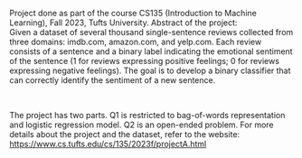 Project done as part of the course CS135 (Introduction to Machine Learning), Fall 2023, Tufts University.
Abstract of the project:
<br>
Given a dataset of several thousand single-sentence reviews collected from three domains: imdb.com, amazon.com, and yelp.com. Each review consists of a sentence and a binary label indicating the emotional sentiment of the sentence (1 for reviews expressing positive feelings; 0 for reviews expressing negative feelings). The goal is to develop a binary classifier that can correctly identify the sentiment of a new sentence.

<br>

The project has two parts. Q1 is restricted to bag-of-words representation and logistic regression model. Q2 is an open-ended problem. For more details about the project and the dataset, refer to the website: https://www.cs.tufts.edu/cs/135/2023f/projectA.html

